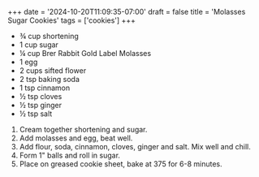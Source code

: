 +++
date = '2024-10-20T11:09:35-07:00'
draft = false
title = 'Molasses Sugar Cookies'
tags = ['cookies']
+++

* ¾ cup shortening
* 1 cup sugar
* ¼ cup Brer Rabbit Gold Label Molasses
* 1 egg
* 2 cups sifted flower
* 2 tsp baking soda
* 1 tsp cinnamon
* ½ tsp cloves
* ½ tsp ginger
* ½ tsp salt

1. Cream together shortening and sugar.
2. Add molasses and egg, beat well.
3. Add flour, soda, cinnamon, cloves, ginger and salt. Mix well and chill.
4. Form 1" balls and roll in sugar.
5. Place on greased cookie sheet, bake at 375 for 6-8 minutes.